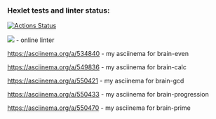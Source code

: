 ### Hexlet tests and linter status:
[![Actions Status](https://github.com/lounahead/python-project-49/workflows/hexlet-check/badge.svg)](https://github.com/lounahead/python-project-49/actions)

<a href="https://codeclimate.com/github/lounahead/python-project-49/maintainability"><img src="https://api.codeclimate.com/v1/badges/26173e5fba6cc2e5d558/maintainability" /></a> - online linter

https://asciinema.org/a/534840 - my asciinema for brain-even

https://asciinema.org/a/549836 - my asciinema for brain-calc

https://asciinema.org/a/550421 - my asciinema for brain-gcd

https://asciinema.org/a/550433 - my asciinema for brain-progression

https://asciinema.org/a/550470 - my asciinema for brain-prime